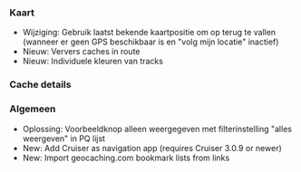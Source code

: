 ### Kaart
- Wijziging: Gebruik laatst bekende kaartpositie om op terug te vallen (wanneer er geen GPS beschikbaar is en "volg mijn locatie" inactief)
- Nieuw: Ververs caches in route
- Nieuw: Individuele kleuren van tracks

### Cache details

### Algemeen
- Oplossing: Voorbeeldknop alleen weergegeven met filterinstelling "alles weergeven" in PQ lijst
- New: Add Cruiser as navigation app (requires Cruiser 3.0.9 or newer)
- New: Import geocaching.com bookmark lists from links
